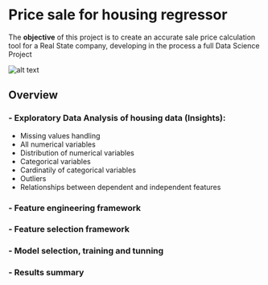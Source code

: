# Price sale for housing regressor

The **objective** of this project is to create an accurate sale price calculation tool for a Real State company, developing in the process a full Data Science Project

![alt text](https://www.investopedia.com/thmb/FsaVFaKYsbEVzCG1lrQ-MpwdUGY=/425x282/filters:fill(auto,1)/housecalculator-56a7dc723df78cf7729a0745.jpg)

## Overview
### - Exploratory Data Analysis of housing data (Insights):

- Missing values handling
- All numerical variables
- Distribution of numerical variables
- Categorical variables
- Cardinatily of categorical variables
- Outliers
- Relationships between dependent and independent features


### - Feature engineering framework
### - Feature selection framework
### - Model selection, training and tunning
### - Results summary

